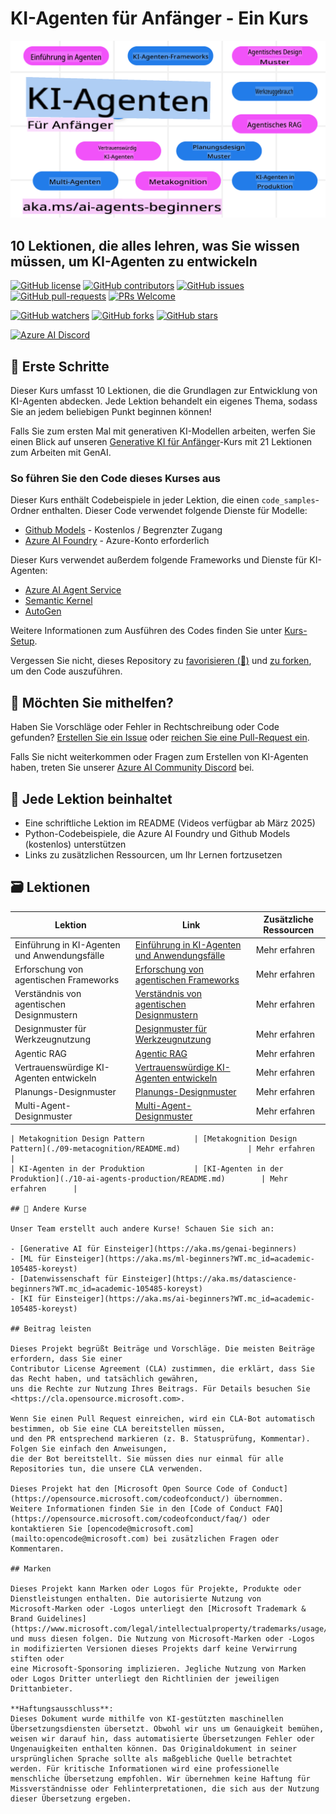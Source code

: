# KI-Agenten für Anfänger - Ein Kurs

![Generative KI für Anfänger](../../translated_images/repo-thumbnail.fdd5f487bb7274d4a08459d76907ec4914de268c99637e9af082b1d3eb0730e2.de.png?WT.mc_id=academic-105485-koreyst)

## 10 Lektionen, die alles lehren, was Sie wissen müssen, um KI-Agenten zu entwickeln

[![GitHub license](https://img.shields.io/github/license/microsoft/ai-agents-for-beginners.svg)](https://github.com/microsoft/ai-agents-for-beginners/blob/master/LICENSE?WT.mc_id=academic-105485-koreyst)
[![GitHub contributors](https://img.shields.io/github/contributors/microsoft/ai-agents-for-beginners.svg)](https://GitHub.com/microsoft/ai-agents-for-beginners/graphs/contributors/?WT.mc_id=academic-105485-koreyst)
[![GitHub issues](https://img.shields.io/github/issues/microsoft/ai-agents-for-beginners.svg)](https://GitHub.com/microsoft/ai-agents-for-beginners/issues/?WT.mc_id=academic-105485-koreyst)
[![GitHub pull-requests](https://img.shields.io/github/issues-pr/microsoft/ai-agents-for-beginners.svg)](https://GitHub.com/microsoft/ai-agents-for-beginners/pulls/?WT.mc_id=academic-105485-koreyst)
[![PRs Welcome](https://img.shields.io/badge/PRs-welcome-brightgreen.svg?style=flat-square)](http://makeapullrequest.com?WT.mc_id=academic-105485-koreyst)

[![GitHub watchers](https://img.shields.io/github/watchers/microsoft/ai-agents-for-beginners.svg?style=social&label=Watch)](https://GitHub.com/microsoft/ai-agents-for-beginners/watchers/?WT.mc_id=academic-105485-koreyst)
[![GitHub forks](https://img.shields.io/github/forks/microsoft/ai-agents-for-beginners.svg?style=social&label=Fork)](https://GitHub.com/microsoft/ai-agents-for-beginners/network/?WT.mc_id=academic-105485-koreyst)
[![GitHub stars](https://img.shields.io/github/stars/microsoft/ai-agents-for-beginners.svg?style=social&label=Star)](https://GitHub.com/microsoft/ai-agents-for-beginners/stargazers/?WT.mc_id=academic-105485-koreyst)

[![Azure AI Discord](https://dcbadge.limes.pink/api/server/kzRShWzttr)](https://discord.gg/kzRShWzttr)

## 🌱 Erste Schritte

Dieser Kurs umfasst 10 Lektionen, die die Grundlagen zur Entwicklung von KI-Agenten abdecken. Jede Lektion behandelt ein eigenes Thema, sodass Sie an jedem beliebigen Punkt beginnen können!

Falls Sie zum ersten Mal mit generativen KI-Modellen arbeiten, werfen Sie einen Blick auf unseren [Generative KI für Anfänger](https://aka.ms/genai-beginners)-Kurs mit 21 Lektionen zum Arbeiten mit GenAI.

### So führen Sie den Code dieses Kurses aus

Dieser Kurs enthält Codebeispiele in jeder Lektion, die einen `code_samples`-Ordner enthalten. Dieser Code verwendet folgende Dienste für Modelle:

- [Github Models](https://aka.ms/ai-agents-beginners/github-models) - Kostenlos / Begrenzter Zugang
- [Azure AI Foundry](https://aka.ms/ai-agents-beginners/ai-foundry) - Azure-Konto erforderlich

Dieser Kurs verwendet außerdem folgende Frameworks und Dienste für KI-Agenten:

- [Azure AI Agent Service](https://aka.ms/ai-agents-beginners/ai-agent-service)
- [Semantic Kernel](https://aka.ms/ai-agents-beginners/semantic-kernel)
- [AutoGen](https://aka.ms/ai-agents/autogen)

Weitere Informationen zum Ausführen des Codes finden Sie unter [Kurs-Setup](./00-course-setup/README.md).

Vergessen Sie nicht, dieses Repository zu [favorisieren (🌟)](https://docs.github.com/en/get-started/exploring-projects-on-github/saving-repositories-with-stars?WT.mc_id=academic-105485-koreyst) und [zu forken](https://github.com/microsoft/ai-agents-for-beginners/fork), um den Code auszuführen.

## 🙏 Möchten Sie mithelfen?

Haben Sie Vorschläge oder Fehler in Rechtschreibung oder Code gefunden? [Erstellen Sie ein Issue](https://github.com/microsoft/ai-agents-for-beginners/issues?WT.mc_id=academic-105485-koreyst) oder [reichen Sie eine Pull-Request ein](https://github.com/microsoft/ai-agents-for-beginners/pulls?WT.mc_id=academic-105485-koreyst).

Falls Sie nicht weiterkommen oder Fragen zum Erstellen von KI-Agenten haben, treten Sie unserer [Azure AI Community Discord](https://discord.gg/kzRShWzttr) bei.

## 📂 Jede Lektion beinhaltet

- Eine schriftliche Lektion im README (Videos verfügbar ab März 2025)
- Python-Codebeispiele, die Azure AI Foundry und Github Models (kostenlos) unterstützen
- Links zu zusätzlichen Ressourcen, um Ihr Lernen fortzusetzen

## 🗃️ Lektionen

| **Lektion**                           | **Link**                                   | **Zusätzliche Ressourcen** |
|----------------------------------------|--------------------------------------------|----------------------------|
| Einführung in KI-Agenten und Anwendungsfälle | [Einführung in KI-Agenten und Anwendungsfälle](./01-intro-to-ai-agents/README.md) | Mehr erfahren              |
| Erforschung von agentischen Frameworks | [Erforschung von agentischen Frameworks](./02-explore-agentic-frameworks/README.md) | Mehr erfahren              |
| Verständnis von agentischen Designmustern | [Verständnis von agentischen Designmustern](./03-agentic-design-patterns/README.md) | Mehr erfahren              |
| Designmuster für Werkzeugnutzung       | [Designmuster für Werkzeugnutzung](./04-tool-use/README.md)                    | Mehr erfahren              |
| Agentic RAG                            | [Agentic RAG](./05-agentic-rag/README.md)                 | Mehr erfahren              |
| Vertrauenswürdige KI-Agenten entwickeln | [Vertrauenswürdige KI-Agenten entwickeln](./06-building-trustworthy-agents/README.md) | Mehr erfahren              |
| Planungs-Designmuster                  | [Planungs-Designmuster](./07-planning-design/README.md)             | Mehr erfahren              |
| Multi-Agent-Designmuster               | [Multi-Agent-Designmuster](./08-multi-agent/README.md)                 | Mehr erfahren              |
```
| Metakognition Design Pattern           | [Metakognition Design Pattern](./09-metacognition/README.md)               | Mehr erfahren      |
| KI-Agenten in der Produktion           | [KI-Agenten in der Produktion](./10-ai-agents-production/README.md)        | Mehr erfahren      |

## 🎒 Andere Kurse

Unser Team erstellt auch andere Kurse! Schauen Sie sich an:

- [Generative AI für Einsteiger](https://aka.ms/genai-beginners)
- [ML für Einsteiger](https://aka.ms/ml-beginners?WT.mc_id=academic-105485-koreyst)
- [Datenwissenschaft für Einsteiger](https://aka.ms/datascience-beginners?WT.mc_id=academic-105485-koreyst)
- [KI für Einsteiger](https://aka.ms/ai-beginners?WT.mc_id=academic-105485-koreyst)

## Beitrag leisten

Dieses Projekt begrüßt Beiträge und Vorschläge. Die meisten Beiträge erfordern, dass Sie einer 
Contributor License Agreement (CLA) zustimmen, die erklärt, dass Sie das Recht haben, und tatsächlich gewähren, 
uns die Rechte zur Nutzung Ihres Beitrags. Für Details besuchen Sie <https://cla.opensource.microsoft.com>.

Wenn Sie einen Pull Request einreichen, wird ein CLA-Bot automatisch bestimmen, ob Sie eine CLA bereitstellen müssen, 
und den PR entsprechend markieren (z. B. Statusprüfung, Kommentar). Folgen Sie einfach den Anweisungen, 
die der Bot bereitstellt. Sie müssen dies nur einmal für alle Repositories tun, die unsere CLA verwenden.

Dieses Projekt hat den [Microsoft Open Source Code of Conduct](https://opensource.microsoft.com/codeofconduct/) übernommen. 
Weitere Informationen finden Sie in den [Code of Conduct FAQ](https://opensource.microsoft.com/codeofconduct/faq/) oder 
kontaktieren Sie [opencode@microsoft.com](mailto:opencode@microsoft.com) bei zusätzlichen Fragen oder Kommentaren.

## Marken

Dieses Projekt kann Marken oder Logos für Projekte, Produkte oder Dienstleistungen enthalten. Die autorisierte Nutzung von 
Microsoft-Marken oder -Logos unterliegt den [Microsoft Trademark & Brand Guidelines](https://www.microsoft.com/legal/intellectualproperty/trademarks/usage/general) 
und muss diesen folgen. Die Nutzung von Microsoft-Marken oder -Logos in modifizierten Versionen dieses Projekts darf keine Verwirrung stiften oder 
eine Microsoft-Sponsoring implizieren. Jegliche Nutzung von Marken oder Logos Dritter unterliegt den Richtlinien der jeweiligen Drittanbieter.

**Haftungsausschluss**:  
Dieses Dokument wurde mithilfe von KI-gestützten maschinellen Übersetzungsdiensten übersetzt. Obwohl wir uns um Genauigkeit bemühen, weisen wir darauf hin, dass automatisierte Übersetzungen Fehler oder Ungenauigkeiten enthalten können. Das Originaldokument in seiner ursprünglichen Sprache sollte als maßgebliche Quelle betrachtet werden. Für kritische Informationen wird eine professionelle menschliche Übersetzung empfohlen. Wir übernehmen keine Haftung für Missverständnisse oder Fehlinterpretationen, die sich aus der Nutzung dieser Übersetzung ergeben.
